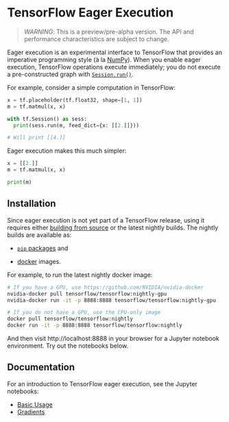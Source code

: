 # TensorFlow Eager Execution

> *WARNING*: This is a preview/pre-alpha version. The API and performance
> characteristics are subject to change.


Eager execution is an experimental interface to TensorFlow that provides an
imperative programming style (à la [NumPy](http://www.numpy.org)). When you
enable eager execution, TensorFlow operations execute immediately; you do not
execute a pre-constructed graph with
[`Session.run()`](https://www.tensorflow.org/api_docs/python/tf/Session).

For example, consider a simple computation in TensorFlow:

```python
x = tf.placeholder(tf.float32, shape=[1, 1])
m = tf.matmul(x, x)

with tf.Session() as sess:
  print(sess.run(m, feed_dict={x: [[2.]]}))

# Will print [[4.]]
```

Eager execution makes this much simpler:

```python
x = [[2.]]
m = tf.matmul(x, x)

print(m)
```

## Installation

Since eager execution is not yet part of a TensorFlow release, using it requires
either [building from source](https://www.tensorflow.org/install/install_sources)
or the latest nightly builds. The nightly builds are available as:

- [`pip` packages](https://github.com/tensorflow/tensorflow/blob/master/README.md#installation) and

- [docker](https://hub.docker.com/r/tensorflow/tensorflow/) images.

For example, to run the latest nightly docker image:

```sh
# If you have a GPU, use https://github.com/NVIDIA/nvidia-docker
nvidia-docker pull tensorflow/tensorflow:nightly-gpu
nvidia-docker run -it -p 8888:8888 tensorflow/tensorflow:nightly-gpu

# If you do not have a GPU, use the CPU-only image
docker pull tensorflow/tensorflow:nightly
docker run -it -p 8888:8888 tensorflow/tensorflow:nightly
```

And then visit http://localhost:8888 in your browser for a Jupyter notebook
environment. Try out the notebooks below.

## Documentation

For an introduction to TensorFlow eager execution, see the Jupyter notebooks:

- [Basic Usage](examples/notebooks/1_basics.ipynb)
- [Gradients](examples/notebooks/2_gradients.ipynb)
